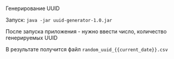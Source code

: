 ###
Генерирование UUID

Запуск: `java -jar uuid-generator-1.0.jar`

После запуска приложения - нужно ввести число, количество генерируемых UUID

В результате получится файл `random_uuid_{{current_date}}.csv`
